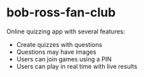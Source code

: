 # bob-ross-fan-club


Online quizzing app with several features:
* Create quizzes with questions
* Questions may have images
* Users can join games using a PIN
* Users can play in real time with live results

